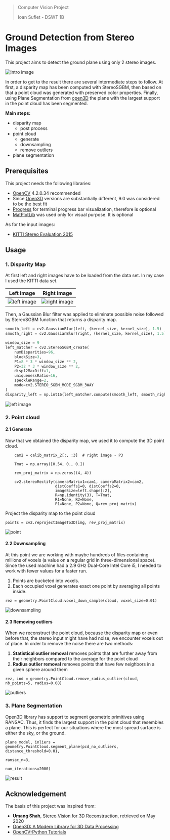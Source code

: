 > Computer Vision Project
>
>Ioan Suflet - DSWT 1B
# Ground Detection from Stereo Images

This project aims to detect the ground plane using only 2 stereo images.

![Intro image](./Documentation_img/demo1.gif)

In order to get to the result there are several intermediate steps to follow. At first, a disparity map has been computed with StereoSGBM, then based on that a point cloud was generated with preserved color properties. Finally, using Plane Segmentation from [open3D](http://www.open3d.org) the plane with the largest support in the point cloud has been segmented. 

**Main steps:** 
- disparity map
  - post process 
- point cloud
  - generate
  - downsampling
  - remove outliers
- plane segmentation

## Prerequisites

This project needs the following libraries:
- [OpenCV](https://pypi.org/project/opencv-python/) 4.2.0.34 recommended
- Since [Open3D](https://pypi.org/project/open3d/) versions are substantially different, 9.0 was considered to be the best fit 
- [Progress](https://pypi.org/project/progress/) for terminal progress bar visualization, therefore is optional
- [MatPlotLib](https://pypi.org/project/matplotlib/) was used only for visual purpose. It is optional

As for the input images:
- [KITTI Stereo Evaluation 2015](http://www.cvlibs.net/datasets/kitti/eval_scene_flow.php?benchmark=stereo)
## Usage
### 1. Disparity Map
At first left and right images have to be loaded from the data set. In my case I used the KITTI data set.

Left image | Right image
------------ | -------------
![left image](./Documentation_img/000000_00.png) | ![right image](./Documentation_img/000000_00_2.png)

Then, a Gaussian Blur filter was applied to eliminate possible noise followed by StereoSGBM function that returns a disparity map. 
```python
smooth_left = cv2.GaussianBlur(left, (kernel_size, kernel_size), 1.5)
smooth_right = cv2.GaussianBlur(right, (kernel_size, kernel_size), 1.5)

window_size = 9
left_matcher = cv2.StereoSGBM_create(
    numDisparities=96,
    blockSize=3,
    P1=8 * 3 * window_size ** 2,
    P2=32 * 3 * window_size ** 2,
    disp12MaxDiff=1,
    uniquenessRatio=16,
    speckleRange=2,
    mode=cv2.STEREO_SGBM_MODE_SGBM_3WAY
)
disparity_left = np.int16(left_matcher.compute(smooth_left, smooth_right))
```
![left image](./Documentation_img/000000_00copy.png)
### 2. Point cloud
#### 2.1 Generate
Now that we obtained the disparity map, we used it to compute the 3D point cloud. 
```cam1 = calib_matrix_1[:, :3]  # left image - P2
    cam2 = calib_matrix_2[:, :3]  # right image - P3

    Tmat = np.array([0.54, 0., 0.])

    rev_proj_matrix = np.zeros((4, 4))

    cv2.stereoRectify(cameraMatrix1=cam1, cameraMatrix2=cam2,
                      distCoeffs1=0, distCoeffs2=0,
                      imageSize=left.shape[:2],
                      R=np.identity(3), T=Tmat,
                      R1=None, R2=None,
                      P1=None, P2=None, Q=rev_proj_matrix)
``` 
Project the disparity map to the point cloud
```
points = cv2.reprojectImageTo3D(img, rev_proj_matrix)
```
![point](./Documentation_img/point1.png)
#### 2.2 Downsampling
At this point we are working with maybe hundreds of files containing millions of voxels (a value on a regular grid in three-dimensional space). Since the used machine had a 2.9 GHz Dual-Core Intel Core i5, I needed to work with fewer values for a faster run.
1. Points are bucketed into voxels.
2. Each occupied voxel generates exact one point by averaging all points inside.
```
rez = geometry.PointCloud.voxel_down_sample(cloud, voxel_size=0.01)
``` 
![downsampling](./Documentation_img/down2.png)
#### 2.3 Removing outliers
When we reconstruct the point cloud, because the disparity map or even before that, the stereo input might have had noise, we encounter voxels out of place. In order to remove the noise there are two methods:
1. **Statistical outlier removal** removes points that are further away from their neighbors compared to the average for the point cloud
2. **Radius outlier removal** removes points that have few neighbors in a given sphere around them
```
rez, ind = geometry.PointCloud.remove_radius_outlier(cloud, nb_points=5, radius=0.08)
```
![outliers](./Documentation_img/outlier1.png)
### 3. Plane Segmentation
Open3D library has support to segment geometric primitives using RANSAC. Thus, it finds the largest support in the point cloud that resembles a plane. This is perfect for our situations where the most spread surface is either the sky, or the ground.
```
plane_model, inliers = geometry.PointCloud.segment_plane(pcd_no_outliers, distance_threshold=0.01,
                                                                     ransac_n=3,
                                                                     num_iterations=2000)
```
![result](./Documentation_img/rez1.png)
## Acknowledgement
The basis of this project was inspired from:
- **Umang Shah**, [Stereo Vision for 3D Reconstruction](), retrieved on May 2020
- [Open3D: A Modern Library for 3D Data Processing](http://www.open3d.org/docs/latest)
- [OpenCV-Python Tutorials](https://opencv-python-tutroals.readthedocs.io/en/latest/)
